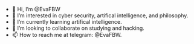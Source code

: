 - 👋 Hi, I’m @EvaFBW
- 👀 I’m interested in cyber security, artifical intelligence, and philosophy.
- 🌱 I’m currently learning artifical intelligence.
- 💞️ I’m looking to collaborate on studying and hacking.
- 📫 How to reach me at telegram: @EvaFBW.

<!---
EvaFBW/EvaFBW is a ✨ special ✨ repository because its `README.md` (this file) appears on your GitHub profile.
You can click the Preview link to take a look at your changes.
--->
